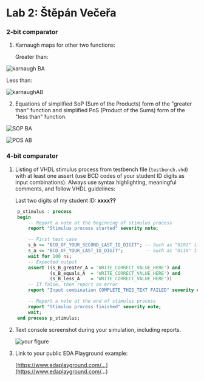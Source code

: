 # Lab 2: Štěpán Večeřa

### 2-bit comparator

1. Karnaugh maps for other two functions:

   Greater than:

![karnaugh BA](https://user-images.githubusercontent.com/99388270/155003792-85319f58-c088-412d-8069-09419b043e42.png)

   Less than:

  ![karnaughAB](https://user-images.githubusercontent.com/99388270/155003770-d132556d-849b-47bc-bbdf-a7cc82982841.png)

2. Equations of simplified SoP (Sum of the Products) form of the "greater than" function and simplified PoS (Product of the Sums) form of the "less than" function.

 ![SOP BA](https://user-images.githubusercontent.com/99388270/155003986-1a521e83-fe53-4923-b683-c20b025bbbd5.png)

![POS AB](https://user-images.githubusercontent.com/99388270/155004005-a37d39b2-ec9b-4ce9-9d6f-ae9606515706.png)

### 4-bit comparator

1. Listing of VHDL stimulus process from testbench file (`testbench.vhd`) with at least one assert (use BCD codes of your student ID digits as input combinations). Always use syntax highlighting, meaningful comments, and follow VHDL guidelines:

   Last two digits of my student ID: **xxxx??**

```vhdl
    p_stimulus : process
    begin
        -- Report a note at the beginning of stimulus process
        report "Stimulus process started" severity note;

        -- First test case
        s_b <= "BCD_OF_YOUR_SECOND_LAST_ID_DIGIT"; -- Such as "0101" if ID = xxxx56
        s_a <= "BCD_OF_YOUR_LAST_ID_DIGIT";        -- Such as "0110" if ID = xxxx56
        wait for 100 ns;
        -- Expected output
        assert ((s_B_greater_A = 'WRITE_CORRECT_VALUE_HERE') and
                (s_B_equals_A  = 'WRITE_CORRECT_VALUE_HERE') and
                (s_B_less_A    = 'WRITE_CORRECT_VALUE_HERE'))
        -- If false, then report an error
        report "Input combination COMPLETE_THIS_TEXT FAILED" severity error;

        -- Report a note at the end of stimulus process
        report "Stimulus process finished" severity note;
        wait;
    end process p_stimulus;
```

2. Text console screenshot during your simulation, including reports.

   ![your figure]()

3. Link to your public EDA Playground example:

   [https://www.edaplayground.com/...](https://www.edaplayground.com/...)
